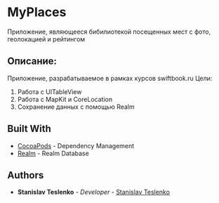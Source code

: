 # MyPlaces
Приложение, являющееся бибилиотекой посещенных мест с фото, геолокацией и рейтингом

## Описание:
Приложение, разрабатываемое в рамках курсов swiftbook.ru
Цели:
1. Работа с UITableView
2. Работа с MapKit и CoreLocation
2. Сохранение данных с помощью Realm

## Built With

* [CocoaPods](https://cocoapods.org) - Dependency Management
* [Realm](https://realm.io) - Realm Database

## Authors

* **Stanislav Teslenko** - *Developer* - [Stanislav Teslenko](https://github.com/StanislavTeslenko)

